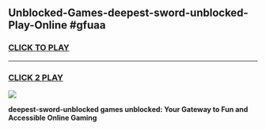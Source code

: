 
## Unblocked-Games-deepest-sword-unblocked-Play-Online #gfuaa
<h3>
<a href="https://news.freeplayer.one?title=deepest-sword-unblocked&ref=3">CLICK TO PLAY</a></h3>
<hr>

<h3>
<a href="https://news.freeplayer.one?title=deepest-sword-unblocked&ref=3">CLICK 2 PLAY</a>
  
</h3>

<a href="https://news.freeplayer.one?title=deepest-sword-unblocked&ref=3"><img src="https://clearcache.store/games.png"></a>


**deepest-sword-unblocked games unblocked: Your Gateway to Fun and Accessible Online Gaming**
